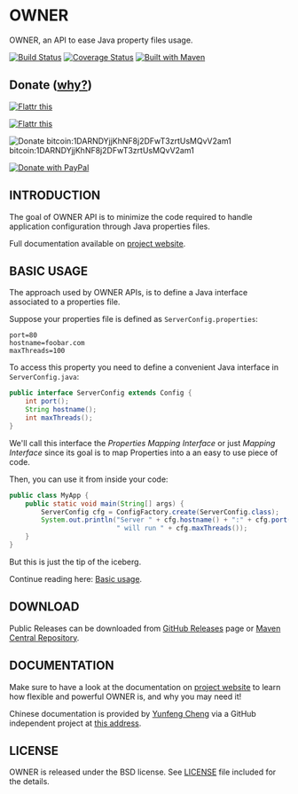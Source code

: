 OWNER
=====

OWNER, an API to ease Java property files usage.

[![Build Status](https://travis-ci.org/lviggiano/owner.png?branch=master)](https://travis-ci.org/lviggiano/owner)
[![Coverage Status](https://coveralls.io/repos/lviggiano/owner/badge.png)](https://coveralls.io/r/lviggiano/owner)
[![Built with Maven](http://maven.apache.org/images/logos/maven-feather.png)](http://owner.newinstance.it/maven-site/)

Donate ([why?](https://github.com/lviggiano/owner/wiki/Why-to-donate%3F))
------------------------------------------------------------------------

<a href="https://flattr.com/submit/auto?fid=pqvxnq&url=https%3A%2F%2Fgithub.com%2Flviggiano%2Fowner" target="_blank"><img src="//button.flattr.com/flattr-badge-large.png" alt="Flattr this" title="Flattr this" border="0"></a>

[![Flattr this](https://button.flattr.com/flattr-badge-large.png)](https://flattr.com/submit/auto?fid=pqvxnq&url=https%3A%2F%2Fgithub.com%2Flviggiano%2Fowner)

![Donate bitcoin:1DARNDYjjKhNF8j2DFwT3zrtUsMQvV2am1](http://i.imgur.com/BC7sVAG.png)  
bitcoin:1DARNDYjjKhNF8j2DFwT3zrtUsMQvV2am1

[![Donate with PayPal](https://www.paypalobjects.com/webstatic/en_US/i/btn/png/gold-rect-paypal-26px.png)](https://www.paypal.me/lviggiano)



INTRODUCTION
------------

The goal of OWNER API is to minimize the code required to handle
application configuration through Java properties files.

Full documentation available on [project website][website].

BASIC USAGE
-----------

The approach used by OWNER APIs, is to define a Java interface
associated to a properties file.

Suppose your properties file is defined
as `ServerConfig.properties`:

```properties
port=80
hostname=foobar.com
maxThreads=100
```

To access this property you need to define a convenient Java
interface in `ServerConfig.java`:

```java
public interface ServerConfig extends Config {
    int port();
    String hostname();
    int maxThreads();
}
```

We'll call this interface the *Properties Mapping Interface* or
just *Mapping Interface* since its goal is to map Properties into
a an easy to use piece of code.

Then, you can use it from inside your code:

```java
public class MyApp {
    public static void main(String[] args) {
        ServerConfig cfg = ConfigFactory.create(ServerConfig.class);
        System.out.println("Server " + cfg.hostname() + ":" + cfg.port() +
                           " will run " + cfg.maxThreads());
    }
}
```

But this is just the tip of the iceberg.

Continue reading here: [Basic usage](http://owner.aeonbits.org/docs/usage/).

DOWNLOAD
--------

Public Releases can be downloaded from [GitHub Releases](https://github.com/lviggiano/owner/releases) page or
[Maven Central Repository](http://search.maven.org/#search%7Cgav%7C1%7Cg%3A%22org.aeonbits.owner%22%20AND%20a%3A%22owner%22).


DOCUMENTATION
-------------

Make sure to have a look at the documentation on [project website][website]
to learn how flexible and powerful OWNER is, and why you may need it!

Chinese documentation is provided by [Yunfeng Cheng](https://github.com/cyfonly) via a GitHub independent project at
[this address][chinese-docs].

  [website]: http://owner.aeonbits.org
  [chinese-docs]: https://github.com/cyfonly/owner-doc


LICENSE
-------

OWNER is released under the BSD license.
See [LICENSE][] file included for the details.

  [LICENSE]: https://raw.github.com/lviggiano/owner/master/LICENSE

